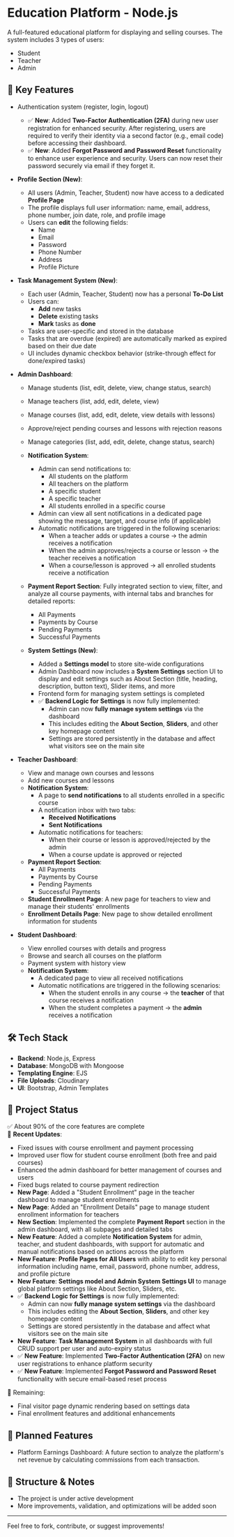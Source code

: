 # Education Platform - Node.js

A full-featured educational platform for displaying and selling courses. The system includes 3 types of users:  
- Student  
- Teacher  
- Admin

## 🚀 Key Features

- Authentication system (register, login, logout)  
  - ✅ **New**: Added **Two-Factor Authentication (2FA)** during new user registration for enhanced security. After registering, users are required to verify their identity via a second factor (e.g., email code) before accessing their dashboard.  
  - ✅ **New**: Added **Forgot Password and Password Reset** functionality to enhance user experience and security. Users can now reset their password securely via email if they forget it.

- **Profile Section (New)**:  
  - All users (Admin, Teacher, Student) now have access to a dedicated **Profile Page**  
  - The profile displays full user information: name, email, address, phone number, join date, role, and profile image  
  - Users can **edit** the following fields:  
    - Name  
    - Email  
    - Password  
    - Phone Number  
    - Address  
    - Profile Picture

- **Task Management System (New)**:  
  - Each user (Admin, Teacher, Student) now has a personal **To-Do List**  
  - Users can:
    - **Add** new tasks
    - **Delete** existing tasks
    - **Mark** tasks as **done**
  - Tasks are user-specific and stored in the database
  - Tasks that are overdue (expired) are automatically marked as expired based on their due date
  - UI includes dynamic checkbox behavior (strike-through effect for done/expired tasks)

- **Admin Dashboard**:  
  - Manage students (list, edit, delete, view, change status, search)  
  - Manage teachers (list, add, edit, delete, view)  
  - Manage courses (list, add, edit, delete, view details with lessons)  
  - Approve/reject pending courses and lessons with rejection reasons  
  - Manage categories (list, add, edit, delete, change status, search)  
  - **Notification System**:  
    - Admin can send notifications to:  
      - All students on the platform  
      - All teachers on the platform  
      - A specific student  
      - A specific teacher  
      - All students enrolled in a specific course  
    - Admin can view all sent notifications in a dedicated page showing the message, target, and course info (if applicable)  
    - Automatic notifications are triggered in the following scenarios:  
      - When a teacher adds or updates a course → the admin receives a notification  
      - When the admin approves/rejects a course or lesson → the teacher receives a notification  
      - When a course/lesson is approved → all enrolled students receive a notification

  - **Payment Report Section**: Fully integrated section to view, filter, and analyze all course payments, with internal tabs and branches for detailed reports:  
    - All Payments  
    - Payments by Course  
    - Pending Payments  
    - Successful Payments

  - **System Settings (New)**:  
    - Added a **Settings model** to store site-wide configurations  
    - Admin Dashboard now includes a **System Settings** section UI to display and edit settings such as About Section (title, heading, description, button text), Slider items, and more  
    - Frontend form for managing system settings is completed  
    - ✅ **Backend Logic for Settings** is now fully implemented:  
      - Admin can now **fully manage system settings** via the dashboard  
      - This includes editing the **About Section**, **Sliders**, and other key homepage content  
      - Settings are stored persistently in the database and affect what visitors see on the main site

- **Teacher Dashboard**:  
  - View and manage own courses and lessons  
  - Add new courses and lessons  
  - **Notification System**:  
    - A page to **send notifications** to all students enrolled in a specific course  
    - A notification inbox with two tabs:  
      - **Received Notifications**  
      - **Sent Notifications**  
    - Automatic notifications for teachers:  
      - When their course or lesson is approved/rejected by the admin  
      - When a course update is approved or rejected  
  - **Payment Report Section**:  
    - All Payments  
    - Payments by Course  
    - Pending Payments  
    - Successful Payments  
  - **Student Enrollment Page**: A new page for teachers to view and manage their students' enrollments  
  - **Enrollment Details Page**: New page to show detailed enrollment information for students  

- **Student Dashboard**:  
  - View enrolled courses with details and progress  
  - Browse and search all courses on the platform  
  - Payment system with history view  
  - **Notification System**:  
    - A dedicated page to view all received notifications  
    - Automatic notifications are triggered in the following scenarios:  
      - When the student enrolls in any course → the **teacher** of that course receives a notification  
      - When the student completes a payment → the **admin** receives a notification  

## 🛠️ Tech Stack

- **Backend**: Node.js, Express  
- **Database**: MongoDB with Mongoose  
- **Templating Engine**: EJS  
- **File Uploads**: Cloudinary  
- **UI**: Bootstrap, Admin Templates  

## 📌 Project Status

✅ About 90% of the core features are complete  
🔧 **Recent Updates**:  
- Fixed issues with course enrollment and payment processing  
- Improved user flow for student course enrollment (both free and paid courses)  
- Enhanced the admin dashboard for better management of courses and users  
- Fixed bugs related to course payment redirection  
- **New Page**: Added a "Student Enrollment" page in the teacher dashboard to manage student enrollments  
- **New Page**: Added an "Enrollment Details" page to manage student enrollment information for teachers  
- **New Section**: Implemented the complete **Payment Report** section in the admin dashboard, with all subpages and detailed tabs  
- **New Feature**: Added a complete **Notification System** for admin, teacher, and student dashboards, with support for automatic and manual notifications based on actions across the platform  
- **New Feature**: **Profile Pages for All Users** with ability to edit key personal information including name, email, password, phone number, address, and profile picture  
- **New Feature**: **Settings model and Admin System Settings UI** to manage global platform settings like About Section, Sliders, etc.  
- ✅ **Backend Logic for Settings** is now fully implemented:  
  - Admin can now **fully manage system settings** via the dashboard  
  - This includes editing the **About Section**, **Sliders**, and other key homepage content  
  - Settings are stored persistently in the database and affect what visitors see on the main site  
- **New Feature**: **Task Management System** in all dashboards with full CRUD support per user and auto-expiry status  
- ✅ **New Feature**: Implemented **Two-Factor Authentication (2FA)** on new user registrations to enhance platform security  
- ✅ **New Feature**: Implemented **Forgot Password and Password Reset** functionality with secure email-based reset process

🔧 Remaining:  
- Final visitor page dynamic rendering based on settings data  
- Final enrollment features and additional enhancements  

## 🧩 Planned Features

- Platform Earnings Dashboard: A future section to analyze the platform's net revenue by calculating commissions from each transaction.

## 📁 Structure & Notes

- The project is under active development  
- More improvements, validation, and optimizations will be added soon  

---

Feel free to fork, contribute, or suggest improvements!

